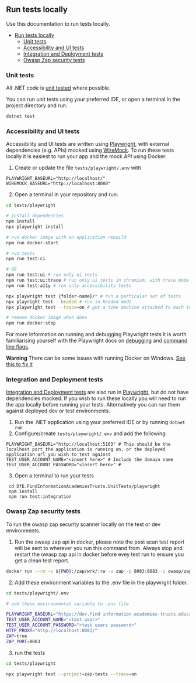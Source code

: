 ## Run tests locally

Use this documentation to run tests locally.

- [Run tests locally](#run-tests-locally)
    - [Unit tests](#unit-tests)
    - [Accessibility and UI tests](#accessibility-and-ui-tests)
    - [Integration and Deployment tests](#integration-and-deployment-tests)
    - [Owasp Zap security tests](#integration-and-deployment-tests)

### Unit tests

All .NET code is [unit tested](./test-approach.md) where possible.

You can run unit tests using your preferred IDE, or open a terminal in the project directory and run:

```bash
dotnet test
```

### Accessibility and UI tests

Accessibility and UI tests are written using [Playwright](https://playwright.dev/), with external dependencies (e.g. APIs) mocked using [WireMock](https://github.com/HBOCodeLabs/wiremock-captain).
To run these tests locally it is easiest to run your app and the mock API using Docker:

1. Create or update the file `tests/playwright/.env` with

```dotenv
PLAYWRIGHT_BASEURL="http://localhost/"
WIREMOCK_BASEURL="http://localhost:8080"
```

2. Open a terminal in your repository and run:

```bash
cd tests/playwright

# install dependencies
npm install
npx playwright install

# run docker image with an application rebuild
npm run docker:start

# run tests 
npm run test:ci

# OR
npm run test:ui # run only ui tests
npm run test:ui:trace # run only ui tests in chromium, with trace mode
npm run test:a11y # run only accessibility tests

npx playwright test {folder-name}/* # run a particular set of tests
npx playright test --headed # run in headed mode
npx playwright test --trace=on # get a time machine attached to each test result in the report

# remove docker image when done
npm run docker:stop
```

For more information on running and debugging Playwright tests it is worth familiarising yourself with the Playwright docs on [debugging](https://playwright.dev/docs/debug) and [command line flags](https://playwright.dev/docs/test-cli).

**Warning**
There can be some issues with running Docker on Windows. [See this to fix it](.\docker-issues-on-windows.md)

### Integration and Deployment tests

[Integration and Deployment tests](./test-approach.md) are also run in [Playwright](https://playwright.dev/), but do not have dependencies mocked. If you wish to run these locally you will need to run the app locally before running your tests. Alternatively you can run them against deployed dev or test environments.

1. Run the .NET application using your preferred IDE or by running `dotnet run`
2. Configure/create `tests/playwright/.env` and add the following:

```dotenv
PLAYWRIGHT_BASEURL="http://localhost:5163" # This should be the localhost port the application is running on, or the deployed application url you wish to test against
TEST_USER_ACCOUNT_NAME="<insert here>" # Include the domain name
TEST_USER_ACCOUNT_PASSWORD="<insert here>" # 
```

3. Open a terminal to run your tests

```shell
 cd DfE.FindInformationAcademiesTrusts.UnitTests/playwright
 npm install
 npm run test:integration
```

### Owasp Zap security tests

To run the owasp zap security scanner locally on the test or dev environments.

1. Run the owasp zap api in docker, please note the post scan test report will be sent to wherever you run this command from. Always stop and restart the owasp zap api in docker before evey test run to ensure you get a clean test report.

```bash
docker run --rm -v ${PWD}:/zap/wrk/:rw -u zap -p 8083:8083 -i owasp/zap2docker-stable zap.sh -daemon -host 0.0.0.0 -port 8083 -config api.disablekey=true -config api.addrs.addr.name=.* -config api.addrs.addr.regex=true
```

2. Add these environment variables to the .env file in the playwright folder.

```bash
cd tests/playwright/.env

# add these environmental variable to .env file

PLAYWRIGHT_BASEURL="https://dev.find-information-academies-trusts.education.gov.uk/"
TEST_USER_ACCOUNT_NAME="<test user>"
TEST_USER_ACCOUNT_PASSWORD="<test users password>"
HTTP_PROXY="http://localhost:8083/"
ZAP=true
ZAP_PORT=8083
```
3. run the tests

```bash
cd tests/playwright

npx playwright test --project=zap-tests --trace=on
```
